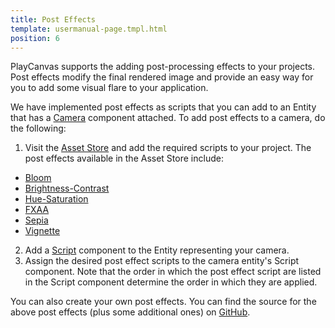 ```yaml
---
title: Post Effects
template: usermanual-page.tmpl.html
position: 6
---
```


PlayCanvas supports the adding post-processing effects to your projects. Post effects modify the final rendered image and provide an easy way for you to add some visual flare to your application.

We have implemented post effects as scripts that you can add to an Entity that has a [Camera][1] component attached. To add post effects to a camera, do the following:

1. Visit the [Asset Store][2] and add the required scripts to your project. The post effects available in the Asset Store include:
  * [Bloom][3]
  * [Brightness-Contrast][4]
  * [Hue-Saturation][5]
  * [FXAA][6]
  * [Sepia][7]
  * [Vignette][8]
2. Add a [Script][9] component to the Entity representing your camera.
3. Assign the desired post effect scripts to the camera entity's Script component. Note that the order in which the post effect script are listed in the Script component determine the order in which they are applied.

You can also create your own post effects. You can find the source for the above post effects (plus some additional ones) on [GitHub][10].

[1]: /user-manual/packs/components/camera
[2]: https://store.playcanvas.com/?tags=script
[3]: /user-manual/graphics/posteffects/bloom
[4]: /user-manual/graphics/posteffects/brightness_contrast
[5]: /user-manual/graphics/posteffects/hue_saturation
[6]: /user-manual/graphics/posteffects/fxaa
[7]: /user-manual/graphics/posteffects/sepia
[8]: /user-manual/graphics/posteffects/vignette
[9]: /user-manual/packs/components/script
[10]: https://github.com/playcanvas/engine/tree/master/extras/posteffects
